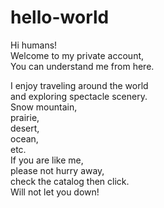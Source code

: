   # hello-world  
  Hi humans!  
  Welcome to my private account,  
  You can understand me from here.  

  I enjoy traveling around the world    
  and exploring spectacle scenery.  
  Snow mountain,  
  prairie,  
  desert,  
  ocean,  
  etc.  
  If you are like me,  
  please not hurry away,  
  check the catalog then click.  
  Will not let you down!   
